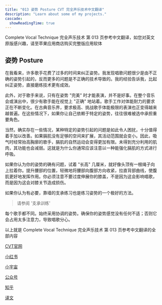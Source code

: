 ```yaml
---
title: "013 姿势 Posture CVT 完全声乐技术中文翻译"
description: "Learn about some of my projects."
cascade:
  showReadingTime: true
---
```


Complete Vocal Technique 完全声乐技术 第 013 页参考中文翻译，如您对英文原版感兴趣，请至苹果应用商店购买完整版应用软体

## 姿势 Posture

在我看来，许多歌手花费了过多的时间来纠正姿势。我发现唱歌问题很少是由不正确的姿势引起的，反而更多的问题是不正确的技术导致的。我的经验告诉我，比起纠正姿势，直接磨练技术更有成效。

此外，对于歌手来说，只有在姿势 "完美" 时才能表演，并不是好事。在整个音乐会或演出中，很少有歌手能在视觉上 "正确" 地站着。歌手工作对体能耐力的要求正在不断变化。在古典音乐界，要求极高、挑战歌手体能极限的表演也正变得越来越普遍。在这些情况下，如果你让自己依赖于特定的姿势，往往很难被选中承担重要角色。

当然，确实存在一些情况，某种特定的姿势引起的问题是如此令人困扰，十分值得着手加以改善。如果膈肌没有足够的空间来扩展，其活动范围就会变小。因此，吸气时经常抬高胸廓的歌手，膈肌的自然运动会变得更加有限。未得到充分利用的肌肉，其功能也会减弱。这就是为什么你通常应该注意以一种能强化膈肌的方式进行呼吸。

如果你认为你的姿势的确有问题，试着 "长高" 几厘米，就好像头顶有一根绳子向上拉着你。提升腰部的位置，轻微地将腰部向腹部方向收紧，拉直背部曲线，使腹肌更好地发挥作用。你必须注意不要过度伸展你的膝盖，不是因为这会影响唱歌，而是因为这会对膝关节造成损伤。

如果你认为有必要，靠墙的支承练习也是练习姿势的一个极好的方法。

> 请参阅 '支承训练'

每个歌手都不同。始终采用协调的姿势。确保你的姿势感觉没有任何不适；否则它会占用太多注意力，导致唱歌分心。

以上就是 Complete Vocal Technique 完全声乐技术 第 013 页参考中文翻译的全部内容

[CVT官网](https://completevocalinstitute.com/complete-vocal-technique/)

[小红书](https://www.xiaohongshu.com/user/profile/627ff979000000002102aa68?xhsshare=CopyLink&appuid=627ff979000000002102aa68&apptime=1728791961)

[小宇宙](https://www.xiaoyuzhoufm.com/podcast/66be28dadb5e6d6bf99adc25)

[公众号](https://mp.weixin.qq.com/mp/appmsgalbum?action=getalbum&__biz=MzAxMjI3NzAxMg==&scene=1&album_id=3446246369961312256&count=3#wechat_redirect)

[知乎](https://www.zhihu.com/column/c_1825613276039491584)

[译文](https://euphia.github.io/zh-cn/posts/)